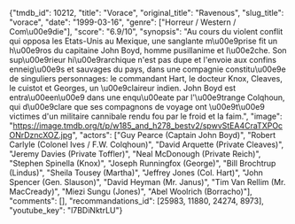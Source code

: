 {"tmdb_id": 10212, "title": "Vorace", "original_title": "Ravenous", "slug_title": "vorace", "date": "1999-03-16", "genre": ["Horreur / Western / Com\u00e9die"], "score": "6.9/10", "synopsis": "Au cours du violent conflit qui opposa les Etats-Unis au Mexique, une sanglante m\u00e9prise fit un h\u00e9ros du capitaine John Boyd, homme pusillanime et l\u00e2che. Son sup\u00e9rieur hi\u00e9rarchique n'est pas dupe et l'envoie aux confins enneig\u00e9s et sauvages du pays, dans une compagnie constitu\u00e9e de singuliers personnages: le commandant Hart, le docteur Knox, Cleaves, le cuistot et Georges, un \u00e9claireur indien. John Boyd est entra\u00een\u00e9 dans une enqu\u00eate par l'\u00e9trange Colqhoun, qui d\u00e9clare que ses compagnons de voyage ont \u00e9t\u00e9 victimes d'un militaire cannibale rendu fou par le froid et la faim.", "image": "https://image.tmdb.org/t/p/w185_and_h278_bestv2/spwvStEA4CraTXPOcONrDzncXOZ.jpg", "actors": ["Guy Pearce (Captain John Boyd)", "Robert Carlyle (Colonel Ives / F.W. Colqhoun)", "David Arquette (Private Cleaves)", "Jeremy Davies (Private Toffler)", "Neal McDonough (Private Reich)", "Stephen Spinella (Knox)", "Joseph Runningfox (George)", "Bill Brochtrup (Lindus)", "Sheila Tousey (Martha)", "Jeffrey Jones (Col. Hart)", "John Spencer (Gen. Slauson)", "David Heyman (Mr. Janus)", "Tim Van Rellim (Mr. MacCready)", "Miezi Sungu (Jones)", "Abel Woolrich (Borracho)"], "comments": [], "recommandations_id": [25983, 11880, 24274, 8973], "youtube_key": "l7BDiNktrLU"}